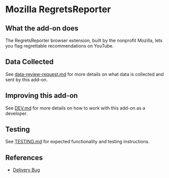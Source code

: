 # Mozilla RegretsReporter

## What the add-on does

The RegretsReporter browser extension, built by the nonprofit Mozilla, lets you flag regrettable recommendations on YouTube.

## Data Collected

See [data-review-request.md](./telemetry-schema/data-review-request.md) for more details on what data is collected and sent by this add-on.

## Improving this add-on

See [DEV.md](./docs/DEV.md) for more details on how to work with this add-on as a developer.

## Testing

See [TESTING.md](./docs/TESTING.md) for expected functionality and testing instructions.

## References

- [Delivery Bug](https://bugzilla.mozilla.org/show_bug.cgi?id=1644107)
